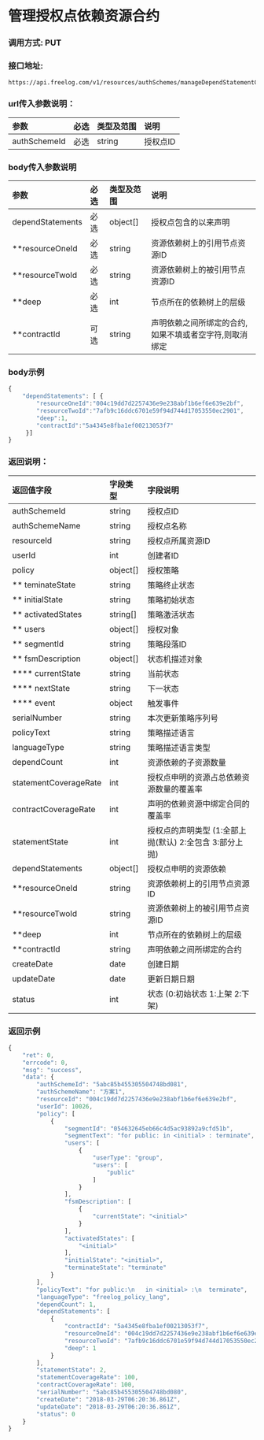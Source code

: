 # 管理授权点依赖资源合约


### 调用方式: PUT

### 接口地址:

```
https://api.freelog.com/v1/resources/authSchemes/manageDependStatementContracts/{authSchemeId}
```

### url传入参数说明：

| 参数 | 必选 | 类型及范围 | 说明 |
| :--- | :--- | :--- | :--- |
|authSchemeId|必选|string|授权点ID|


### body传入参数说明
| 参数 | 必选 | 类型及范围 | 说明 |
| :--- | :--- | :--- | :--- |
|dependStatements|必选|object[]|授权点包含的以来声明|
|**resourceOneId|必选|string|资源依赖树上的引用节点资源ID|
|**resourceTwoId|必选|string|资源依赖树上的被引用节点资源ID|
|**deep|必选|int|节点所在的依赖树上的层级|
|**contractId|可选|string|声明依赖之间所绑定的合约,如果不填或者空字符,则取消绑定|

### body示例

```js
{
	"dependStatements": [ {
		"resourceOneId":"004c19dd7d2257436e9e238abf1b6ef6e639e2bf",
        "resourceTwoId":"7afb9c16ddc6701e59f94d744d17053550ec2901",
        "deep":1,
        "contractId":"5a4345e8fba1ef00213053f7"
	 }]
}
```

### 返回说明：

| 返回值字段 | 字段类型 | 字段说明 |
| :--- | :--- | :--- |
| authSchemeId | string | 授权点ID |
| authSchemeName | string | 授权点名称 |
| resourceId| string | 授权点所属资源ID|
| userId | int | 创建者ID |
| policy | object[] | 授权策略 |
| ** teminateState | string | 策略终止状态 |
| ** initialState | string | 策略初始状态 |
| ** activatedStates | string[] | 策略激活状态 |
| ** users | object[] | 授权对象 |
| ** segmentId | string| 策略段落ID |
| ** fsmDescription | object[] | 状态机描述对象 |
| **** currentState | string| 当前状态 |
| **** nextState | string| 下一状态 |
| **** event | object| 触发事件 |
| serialNumber | string | 本次更新策略序列号 |
| policyText | string | 策略描述语言 |
| languageType | string | 策略描述语言类型 |
| dependCount| int | 资源依赖的子资源数量 |
| statementCoverageRate | int | 授权点申明的资源占总依赖资源数量的覆盖率 |
| contractCoverageRate | int | 声明的依赖资源中绑定合同的覆盖率 |
| statementState | int | 授权点的声明类型 (1:全部上抛(默认)  2:全包含  3:部分上抛) |
| dependStatements | object[] | 授权点申明的资源依赖 |
| **resourceOneId | string | 资源依赖树上的引用节点资源ID|
| **resourceTwoId | string | 资源依赖树上的被引用节点资源ID|
| **deep | int | 节点所在的依赖树上的层级|
| **contractId | string | 声明依赖之间所绑定的合约|
| createDate | date | 创建日期 |
| updateDate | date | 更新日期日期 |
| status | int | 状态 (0:初始状态 1:上架 2:下架) |


### 返回示例

```js
{
    "ret": 0,
    "errcode": 0,
    "msg": "success",
    "data": {
        "authSchemeId": "5abc85b455305504748bd081",
        "authSchemeName": "方案1",
        "resourceId": "004c19dd7d2257436e9e238abf1b6ef6e639e2bf",
        "userId": 10026,
        "policy": [
            {
                "segmentId": "054632645eb66c4d5ac93892a9cfd51b",
                "segmentText": "for public: in <initial> : terminate",
                "users": [
                    {
                        "userType": "group",
                        "users": [
                            "public"
                        ]
                    }
                ],
                "fsmDescription": [
                    {
                        "currentState": "<initial>"
                    }
                ],
                "activatedStates": [
                    "<initial>"
                ],
                "initialState": "<initial>",
                "terminateState": "terminate"
            }
        ],
        "policyText": "for public:\n   in <initial> :\n  terminate",
        "languageType": "freelog_policy_lang",
        "dependCount": 1,
        "dependStatements": [
            {
                "contractId": "5a4345e8fba1ef00213053f7",
                "resourceOneId": "004c19dd7d2257436e9e238abf1b6ef6e639e2bf",
                "resourceTwoId": "7afb9c16ddc6701e59f94d744d17053550ec2901",
                "deep": 1
            }
        ],
        "statementState": 2,
        "statementCoverageRate": 100,
        "contractCoverageRate": 100,
        "serialNumber": "5abc85b455305504748bd080",
        "createDate": "2018-03-29T06:20:36.861Z",
        "updateDate": "2018-03-29T06:20:36.861Z",
        "status": 0
    }
}
```